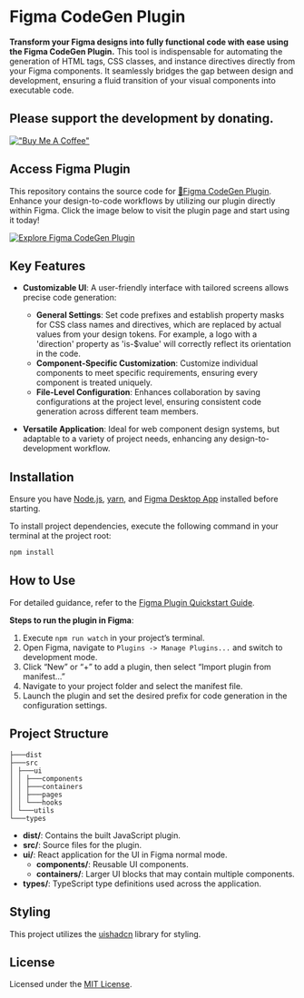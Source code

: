 # Figma CodeGen Plugin

**Transform your Figma designs into fully functional code with ease using the Figma CodeGen Plugin.** This tool is indispensable for automating the generation of HTML tags, CSS classes, and instance directives directly from your Figma components. It seamlessly bridges the gap between design and development, ensuring a fluid transition of your visual components into executable code.

## Please support the development by donating.
[!["Buy Me A Coffee"](https://www.buymeacoffee.com/assets/img/custom_images/orange_img.png)](https://www.buymeacoffee.com/gbraad)

## Access Figma Plugin

This repository contains the source code for [🔗Figma CodeGen Plugin](https://www.figma.com/community/plugin/1314693808615895175/figma-codegen). Enhance your design-to-code workflows by utilizing our plugin directly within Figma. Click the image below to visit the plugin page and start using it today!

[![Explore Figma CodeGen Plugin](https://github.com/lucbevilaqua/plugin-figma-codegen/assets/77061281/c150569c-9268-4170-b208-60a41a62e92f)](https://www.figma.com/community/plugin/1314693808615895175/figma-codegen)

## Key Features

- **Customizable UI**: A user-friendly interface with tailored screens allows precise code generation:
  - **General Settings**: Set code prefixes and establish property masks for CSS class names and directives, which are replaced by actual values from your design tokens. For example, a logo with a 'direction' property as 'is-$value' will correctly reflect its orientation in the code.
  - **Component-Specific Customization**: Customize individual components to meet specific requirements, ensuring every component is treated uniquely.
  - **File-Level Configuration**: Enhances collaboration by saving configurations at the project level, ensuring consistent code generation across different team members.

- **Versatile Application**: Ideal for web component design systems, but adaptable to a variety of project needs, enhancing any design-to-development workflow.

## Installation

Ensure you have [Node.js](https://nodejs.org/), [yarn](https://yarnpkg.com/), and [Figma Desktop App](https://www.figma.com/downloads/) installed before starting.

To install project dependencies, execute the following command in your terminal at the project root:

```bash
npm install
```

## How to Use

For detailed guidance, refer to the [Figma Plugin Quickstart Guide](https://www.figma.com/plugin-docs/plugin-quickstart-guide/).

**Steps to run the plugin in Figma**:

1. Execute `npm run watch` in your project’s terminal.
2. Open Figma, navigate to `Plugins -> Manage Plugins...` and switch to development mode.
3. Click “New” or “+” to add a plugin, then select “Import plugin from manifest…”
4. Navigate to your project folder and select the manifest file.
5. Launch the plugin and set the desired prefix for code generation in the configuration settings.

## Project Structure
```
├───dist
├───src
│ ├───ui
│ │ ├───components
│ │ ├───containers
│ │ ├───pages
│ │ └───hooks
│ └───utils
└───types
```

- **dist/**: Contains the built JavaScript plugin.
- **src/**: Source files for the plugin.
- **ui/**: React application for the UI in Figma normal mode.
  - **components/**: Reusable UI components.
  - **containers/**: Larger UI blocks that may contain multiple components.
- **types/**: TypeScript type definitions used across the application.

## Styling

This project utilizes the [uishadcn](https://ui.shadcn.com/) library for styling.

## License

Licensed under the [MIT License](https://choosealicense.com/licenses/mit/).
